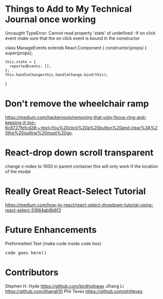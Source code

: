 # Things to Add to My Technical Journal once working
Uncaught TypeError: Cannot read property 'state' of undefined
-If on click event make sure that the on click event is bound in the constructor

class ManageEvents extends React.Component {
  constructor(props) {
    super(props);

    this.state = {
      reportedEvents: [],
    };
    this.handleChange=this.handleChange.bind(this);

  }

# Don't remove the wheelchair ramp
https://medium.com/hackernoon/removing-that-ugly-focus-ring-and-keeping-it-too-6c8727fefcd2#:~:text=You%20click%20a%20button%20and,clear%3A%20the%20outline%20must%20go.

# React-drop down scroll transparent
change z-index to 1000 in parent container
this will only work if the location of the modal

# Really Great React-Select Tutorial
https://medium.com/how-to-react/react-select-dropdown-tutorial-using-react-select-51664ab8b6f3

# Future Enhancements
Preformatted Text (make code inside code box)
<pre>code goes here()</pre>

# Contributors
Stephen H. Hyde https://github.com/birdhighway
Jihang Li https://github.com/jihangli10
Phil Teves https://github.com/philteves